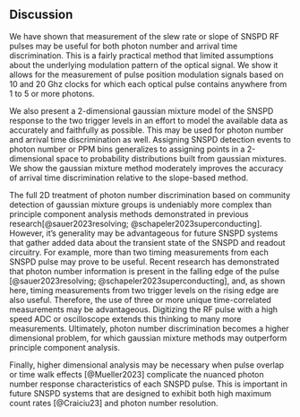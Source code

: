 ## Discussion

<!-- you need a conceptual understanding of what a given data grouping means.

Mutliple other groups have demonstrated the use of principle component analysis for photon number descrimination with SNSPDs. It's been shown it is handy for observing photon number when optical pulses always arrive at the same time with respect to a clock. 

At this time there isn't a clear path towards extending PCA to situations where photon arrival time and photon number are a priori unknown. 

We have shown that a photon number of few-photon optical pulses may be determined by measuring the slew rate or slope of the pulse -->

We have shown that measurement of the slew rate or slope of SNSPD RF pulses may be useful for both photon number and arrival time discrimination. This is a fairly practical method that limited assumptions about the underlying modulation pattern of the optical signal. We show it allows for the measurement of pulse position modulation signals based on 10 and 20 Ghz clocks for which each optical pulse contains anywhere from 1 to 5 or more photons.

We also present a 2-dimensional gaussian mixture model of the SNSPD response to the two trigger levels in an effort to model the available data as accurately and faithfully as possible. This may be used for photon number and arrival time discrimination as well. Assigning SNSPD detection events to photon number or PPM bins generalizes to assigning points in a 2-dimensional space to probability distributions built from gaussian mixtures. We show the gaussian mixture method moderately improves the accuracy of arrival time discrimination relative to the slope-based method.

The full 2D treatment of photon number discrimination based on community detection of gaussian mixture groups is undeniably more complex than principle component analysis methods demonstrated in previous research[@sauer2023resolving; @schapeler2023superconducting]. However, it’s generality may be advantageous for future SNSPD systems that gather added data about the transient state of the SNSPD and readout circuitry. For example, more than two timing measurements from each SNSPD pulse may prove to be useful. Recent research has demonstrated that photon number information is present in the falling edge of the pulse [@sauer2023resolving; @schapeler2023superconducting], and, as shown here, timing measurements from two trigger levels on the rising edge are also useful. Therefore, the use of three or more unique time-correlated measurements may be advantageous. Digitizing the RF pulse with a high speed ADC or oscilloscope extends this thinking to many more measurements. Ultimately, photon number discrimination becomes a higher dimensional problem, for which gaussian mixture methods may outperform principle component analysis.

Finally, higher dimensional analysis may be necessary when pulse overlap or time walk effects [@Mueller2023] complicate the nuanced photon number response characteristics of each SNSPD pulse. This is important in future SNSPD systems that are designed to exhibit both high maximum count rates [@Craiciu23] and photon number resolution.

<!-- Bro. The 5 paragraph essay structure is literally just two stories slapped on top of each other. One with short contenxt, one with longer context.  -->
